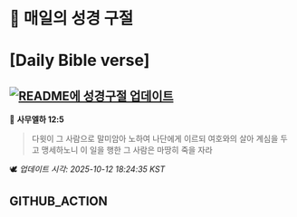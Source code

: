 # 🙏 매일의 성경 구절
# [Daily Bible verse]
## [![README에 성경구절 업데이트](https://github.com/DONGSUKA/first_test/actions/workflows/update-readme-bible.yml/badge.svg)](https://github.com/DONGSUKA/first_test/actions/workflows/update-readme-bible.yml)
<!-- START_BIBLE_VERSE -->
📖 **사무엘하 12:5**
> 다윗이 그 사람으로 말미암아 노하여 나단에게 이르되 여호와의 살아 계심을 두고 맹세하노니 이 일을 행한 그 사람은 마땅히 죽을 자라

🕊️ _업데이트 시각: 2025-10-12 18:24:35 KST_
  <!-- END_BIBLE_VERSE -->
## GITHUB_ACTION
